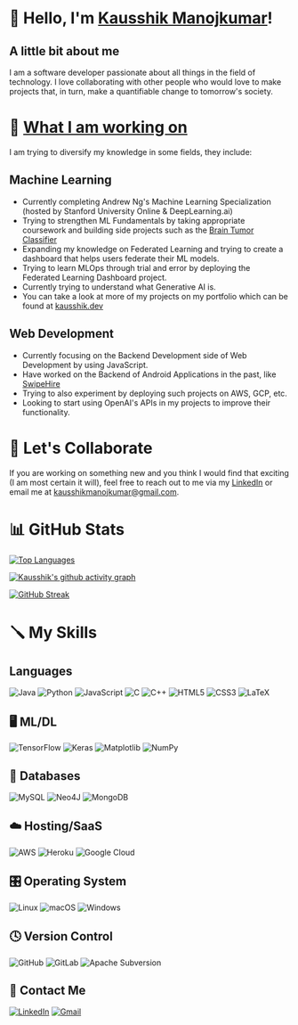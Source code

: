 # 👋 Hello, I'm [Kausshik Manojkumar](https://www.kausshik.dev)!
## A little bit about me
I am a software developer passionate about all things in the field of technology. I love collaborating with other people who would love to make projects that, in turn, make a quantifiable change to tomorrow's society.

# 👀 [What I am working on](https://github.com/KAUSSHIK?tab=repositories)
I am trying to diversify my knowledge in some fields, they include:
## Machine Learning
- Currently completing Andrew Ng's Machine Learning Specialization (hosted by Stanford University Online & DeepLearning.ai)
- Trying to strengthen ML Fundamentals by taking appropriate coursework and building side projects such as the [Brain Tumor Classifier](https://github.com/KAUSSHIK/BrainTumorClassification)
- Expanding my knowledge on Federated Learning and trying to create a dashboard that helps users federate their ML models.
- Trying to learn MLOps through trial and error by deploying the Federated Learning Dashboard project.
- Currently trying to understand what Generative AI is.
- You can take a look at more of my projects on my portfolio which can be found at [kausshik.dev](https://www.kausshik.dev)

## Web Development
- Currently focusing on the Backend Development side of Web Development by using JavaScript.
- Have worked on the Backend of Android Applications in the past, like [SwipeHire](https://github.com/KAUSSHIK/coms309)
- Trying to also experiment by deploying such projects on AWS, GCP, etc.
- Looking to start using OpenAI's APIs in my projects to improve their functionality.

# 👬 Let's Collaborate
If you are working on something new and you think I would find that exciting (I am most certain it will), feel free to reach out to me via my [LinkedIn](https://linkedin.com/in/kausshikm/) or email me at [kausshikmanojkumar@gmail.com](mailto:kausshikmanojkumar@gmail.com).


# 📊 GitHub Stats
[![Top Languages](https://github-readme-stats.vercel.app/api/top-langs/?username=KAUSSHIK&layout=donut&theme=dark)](https://github.com/KAUSSHIK/github-readme-stats)

[![Kausshik's github activity graph](https://github-readme-activity-graph.vercel.app/graph?username=KAUSSHIK&theme=xcode)](https://github.com/KAUSSHIK)

[![GitHub Streak](https://streak-stats.demolab.com/?user=KAUSSHIK&theme=dark)](https://git.io/streak-stats)

# 🪛 My Skills
## Languages
![Java](https://img.shields.io/badge/java-%23ED8B00.svg?style=for-the-badge&logo=openjdk&logoColor=white)
![Python](https://img.shields.io/badge/python-3670A0?style=for-the-badge&logo=python&logoColor=ffdd54)
![JavaScript](https://img.shields.io/badge/javascript-%23323330.svg?style=for-the-badge&logo=javascript&logoColor=%23F7DF1E)
![C](https://img.shields.io/badge/c-%2300599C.svg?style=for-the-badge&logo=c&logoColor=white)
![C++](https://img.shields.io/badge/c++-%2300599C.svg?style=for-the-badge&logo=c%2B%2B&logoColor=white)
![HTML5](https://img.shields.io/badge/html5-%23E34F26.svg?style=for-the-badge&logo=html5&logoColor=white)
![CSS3](https://img.shields.io/badge/css3-%231572B6.svg?style=for-the-badge&logo=css3&logoColor=white)
![LaTeX](https://img.shields.io/badge/latex-%23008080.svg?style=for-the-badge&logo=latex&logoColor=white)

## 🖥️ ML/DL
![TensorFlow](https://img.shields.io/badge/TensorFlow-%23FF6F00.svg?style=for-the-badge&logo=TensorFlow&logoColor=white)
![Keras](https://img.shields.io/badge/Keras-%23D00000.svg?style=for-the-badge&logo=Keras&logoColor=white)
![Matplotlib](https://img.shields.io/badge/Matplotlib-%23ffffff.svg?style=for-the-badge&logo=Matplotlib&logoColor=black)
![NumPy](https://img.shields.io/badge/numpy-%23013243.svg?style=for-the-badge&logo=numpy&logoColor=white)

## 💾 Databases
![MySQL](https://img.shields.io/badge/mysql-%2300f.svg?style=for-the-badge&logo=mysql&logoColor=white)
![Neo4J](https://img.shields.io/badge/Neo4j-008CC1?style=for-the-badge&logo=neo4j&logoColor=white)
![MongoDB](https://img.shields.io/badge/MongoDB-%234ea94b.svg?style=for-the-badge&logo=mongodb&logoColor=white)

## ☁️ Hosting/SaaS
![AWS](https://img.shields.io/badge/AWS-%23FF9900.svg?style=for-the-badge&logo=amazon-aws&logoColor=white)
![Heroku](https://img.shields.io/badge/heroku-%23430098.svg?style=for-the-badge&logo=heroku&logoColor=white)
![Google Cloud](https://img.shields.io/badge/GoogleCloud-%234285F4.svg?style=for-the-badge&logo=google-cloud&logoColor=white)

## 🎛️ Operating System
![Linux](https://img.shields.io/badge/Linux-FCC624?style=for-the-badge&logo=linux&logoColor=black)
![macOS](https://img.shields.io/badge/mac%20os-000000?style=for-the-badge&logo=macos&logoColor=F0F0F0)
![Windows](https://img.shields.io/badge/Windows-0078D6?style=for-the-badge&logo=windows&logoColor=white)

## 🕓 Version Control
![GitHub](https://img.shields.io/badge/github-%23121011.svg?style=for-the-badge&logo=github&logoColor=white)
![GitLab](https://img.shields.io/badge/gitlab-%23181717.svg?style=for-the-badge&logo=gitlab&logoColor=white)
![Apache Subversion](https://img.shields.io/badge/subversion-%23809CC9.svg?style=for-the-badge&logo=subversion&logoColor=white)

## 💬 Contact Me
[![LinkedIn](https://img.shields.io/badge/linkedin-%230077B5.svg?style=for-the-badge&logo=linkedin&logoColor=white)](https://linkedin.com/in/kausshikm)
[![Gmail](https://img.shields.io/badge/Gmail-D14836?style=for-the-badge&logo=gmail&logoColor=white)](mailto:kausshikmanojkumar@gmail.com)
<!---
KAUSSHIK/KAUSSHIK is a ✨ special ✨ repository because its `README.md` (this file) appears on your GitHub profile.
You can click the Preview link to take a look at your changes.
--->
